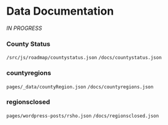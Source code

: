 # Data Documentation

*IN PROGRESS*

### County Status
`/src/js/roadmap/countystatus.json`
`/docs/countystatus.json`

### countyregions
`pages/_data/countyRegion.json`
`/docs/countyregions.json`

### regionsclosed
`pages/wordpress-posts/rsho.json`
`/docs/regionsclosed.json`
